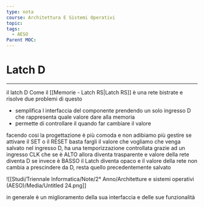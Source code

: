 ```yaml
---
type: nota
course: Architettura E Sistemi Operativi
topic: 
tags:
  - AESO
Parent MOC:
---
```


# Latch D
---
il latch D Come il [[Memorie - Latch RS|Latch RS]] è una rete bistrate e risolve due problemi di questo 

- semplifica l interfaccia del componente prendendo un solo ingresso D che rappresenta quale valore dare alla memoria
- permette di controllare il quando far cambiare il valore

facendo cosi la progettazione è più comoda e non adibiamo più gestire se attivare il SET o il RESET basta fargli il valore che vogliamo che venga salvato nel ingresso D, ha una temporizzazione controllata grazie ad un ingresso CLK che se è ALTO allora diventa trasparente  e valore della rete diventa D se invece è BASSO il Latch diventa opaco e il valore della rete non cambia  a prescindere da D, resta quello precedentemente salvato

![[Studi/Triennale Informatica/Note/2° Anno/Architetture e sistemi operativi (AESO)/Media/Untitled 24.png]]

in generale è un miglioramento della sua interfaccia e delle sue funzionalità
